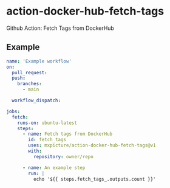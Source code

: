 # action-docker-hub-fetch-tags

Github Action: Fetch Tags from DockerHub

## Example

```yaml
name: 'Example workflow'
on:
  pull_request:
  push:
    branches:
      - main

  workflow_dispatch:

jobs:
  fetch:
    runs-on: ubuntu-latest
    steps:
      - name: Fetch tags from DockerHub
        id: fetch_tags
        uses: mxpicture/action-docker-hub-fetch-tags@v1
        with:
          repository: owner/repo

      - name: An example step
        run: |
          echo '${{ steps.fetch_tags_.outputs.count }}'
```
